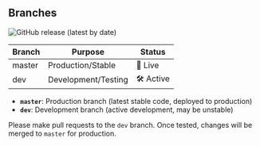 ## Branches
![GitHub release (latest by date)](https://img.shields.io/github/v/release/zhixe/login-system?label=version)

[//]: # ([![Netlify Status]&#40;https://api.netlify.com/api/v1/badges/b74323b1-3fb2-4927-ae08-cf9edf5384ee/deploy-status&#41;]&#40;https://app.netlify.com/projects/friendly-piroshki-9b3033/deploys&#41;)

| Branch  | Purpose              | Status   |
|---------|----------------------|----------|
| master  | Production/Stable    | 🚀 Live  |
| dev     | Development/Testing  | 🛠️ Active|


- **`master`**: Production branch (latest stable code, deployed to production)
- **`dev`**: Development branch (active development, may be unstable)

Please make pull requests to the `dev` branch. Once tested, changes will be merged to `master` for production.